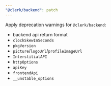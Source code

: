 ```yaml
---
"@clerk/backend": patch
---
```


Apply deprecation warnings for `@clerk/backend`:
-  backend api return format
- `clockSkewInSeconds`
- `pkgVersion`
- `picture`/`logoUrl`/`profileImageUrl`
- `InterstitialAPI`
- `httpOptions`
- `apiKey`
- `frontendApi`
- `__unstable_options`
